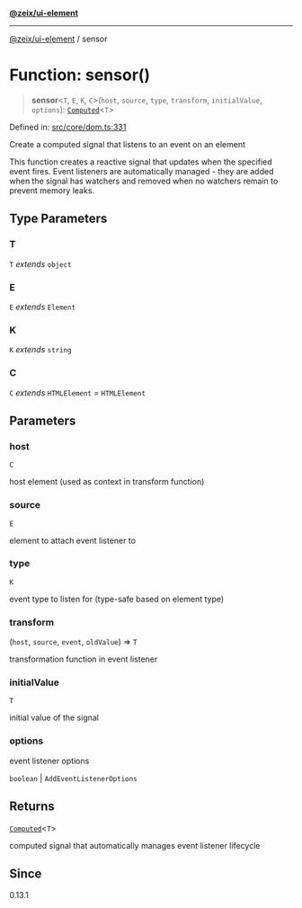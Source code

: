 [**@zeix/ui-element**](../README.md)

***

[@zeix/ui-element](../globals.md) / sensor

# Function: sensor()

> **sensor**\<`T`, `E`, `K`, `C`\>(`host`, `source`, `type`, `transform`, `initialValue`, `options`): [`Computed`](../type-aliases/Computed.md)\<`T`\>

Defined in: [src/core/dom.ts:331](https://github.com/zeixcom/ui-element/blob/6285025fa3b3778fb2f356dae80a5fa6250ac264/src/core/dom.ts#L331)

Create a computed signal that listens to an event on an element

This function creates a reactive signal that updates when the specified event fires.
Event listeners are automatically managed - they are added when the signal has watchers
and removed when no watchers remain to prevent memory leaks.

## Type Parameters

### T

`T` *extends* `object`

### E

`E` *extends* `Element`

### K

`K` *extends* `string`

### C

`C` *extends* `HTMLElement` = `HTMLElement`

## Parameters

### host

`C`

host element (used as context in transform function)

### source

`E`

element to attach event listener to

### type

`K`

event type to listen for (type-safe based on element type)

### transform

(`host`, `source`, `event`, `oldValue`) => `T`

transformation function in event listener

### initialValue

`T`

initial value of the signal

### options

event listener options

`boolean` | `AddEventListenerOptions`

## Returns

[`Computed`](../type-aliases/Computed.md)\<`T`\>

computed signal that automatically manages event listener lifecycle

## Since

0.13.1

